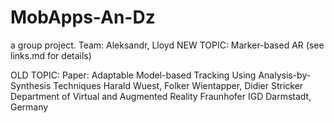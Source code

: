 # MobApps-An-Dz
a group project. Team: Aleksandr, Lloyd
NEW TOPIC: Marker-based AR (see links.md for details)

OLD TOPIC:
Paper: Adaptable Model-based Tracking Using Analysis-by-Synthesis Techniques
Harald Wuest, Folker Wientapper, Didier Stricker
Department of Virtual and Augmented Reality
Fraunhofer IGD
Darmstadt, Germany
